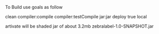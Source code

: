 To Build use goals as follow

<goals>
    <goal>clean</goal>
    <goal>compiler:compile</goal>
    <goal>compiler:testCompile</goal>
    <goal>jar:jar</goal>
    <!--                <goal>install:install</goal>-->
    <goal>deploy</goal>
</goals>
<properties>
    <skipTests>true</skipTests>
</properties>
<activatedProfiles>
    <activatedProfile>local</activatedProfile>
</activatedProfiles>

artivate will be shaded jar of about 3.2mb
zebralabel-1.0-SNAPSHOT.jar 
